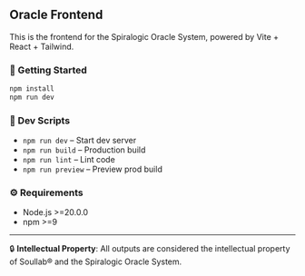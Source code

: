 ## Oracle Frontend

This is the frontend for the Spiralogic Oracle System, powered by Vite + React + Tailwind.

### 🧪 Getting Started

```bash
npm install
npm run dev
```

### 🧼 Dev Scripts

- `npm run dev` – Start dev server
- `npm run build` – Production build
- `npm run lint` – Lint code
- `npm run preview` – Preview prod build

### ⚙️ Requirements

- Node.js >=20.0.0
- npm >=9

---

🔒 **Intellectual Property**: All outputs are considered the intellectual property of Soullab® and the Spiralogic Oracle System.
